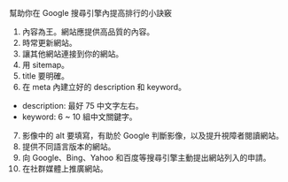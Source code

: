 <!--  Page Rank Tips v0.1
  Author: Chenghua Yang, apenwk@gmail.com 
  Site: https://mellowpenguin.com 
 -->

幫助你在 Google 搜尋引擎內提高排行的小訣竅

1. 內容為王。網站應提供高品質的內容。
2. 時常更新網站。
3. 讓其他網站連接到你的網站。
4. 用 sitemap。
5. title 要明確。
6. 在 meta 內建立好的 description 和 keyword。
  - description: 最好 75 中文字左右。
  - keyword: 6 ~ 10 組中文關鍵字。
7. 影像中的 alt 要填寫，有助於 Google 判斷影像，以及提升視障者閱讀網站。
8. 提供不同語言版本的網站。
9. 向 Google、Bing、Yahoo 和百度等搜尋引擎主動提出網站列入的申請。
10. 在社群媒體上推廣網站。
